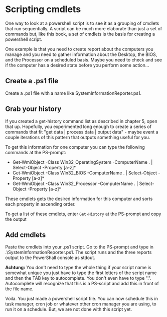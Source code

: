 # Scripting cmdlets

One way to look at a powershell script is to see it as a grouping of cmdlets that run sequentially. A script can be much more elaborate than just a set of commands but, like this book, a set of cmdlets is the basis for creating a powershell script.

One example is that you need to create report about the computers you manage and you need to gather information about the Desktop, the BIOS, and the Processor on a scheduled basis. Maybe you need to check and see if the computer has a desired state before you perform some action...

## Create a .ps1 file

Create a .ps1 file with a name like SystemInformationReporter.ps1. 

## Grab your history

If you created a get-history command list as described in chapter 5, open that up. Hopefully, you experimented long enough to create a series of commands that fit "get data \| process data \| output data" - maybe event a couple iterations of this pattern that outputs something useful for you.

To get this information for one computer you can type the following commands at the PS-prompt:

* Get-WmiObject -Class Win32\_OperatingSystem -ComputerName . \| Select-Object -Property \[a-z\]\*
* Get-WmiObject -Class Win32\_BIOS -ComputerName . \| Select-Object -Property \[a-z\]\*
* Get-WmiObject -Class Win32\_Processor -ComputerName . \| Select-Object -Property \[a-z\]\*

These cmdlets gets the desired information for this computer and sorts each property in ascending order. 

To get a list of these cmdlets, enter `Get-History` at the PS-prompt and copy the output

## Add cmdlets

Paste the cmdlets into your .ps1 script. Go to the PS-prompt and type in .\SystemInformationReporter.ps1. The script runs and the three reports output to the PowerShall console as stdout.

**Achtung:** You don't need to type the whole thing if your script name is somewhat unique you just have to type the first letters of the script name and then the TAB key to autocomplete. You don't even have to type ".\". Autocomplete will recognize that this is a PS-script and add this in front of the file name.

Voila. You just made a powershell script file. You can now schedule this in task manager, cron job or whatever other cron manager you are using, to run it on a schedule. But, we are not done with this script yet. 

